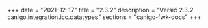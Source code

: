 +++
date        = "2021-12-17"
title       = "2.3.2"
description = "Versió 2.3.2 canigo.integration.icc.datatypes"
sections    = "canigo-fwk-docs"
+++